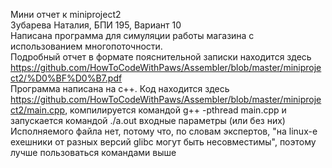 Мини отчет к miniproject2<br>
Зубарева Наталия, БПИ 195, Вариант 10<br>
Написана программа для симуляции работы магазина с использованием многопоточности.<br>
Подробный отчет в формате пояснительной записки находится здесь https://github.com/HowToCodeWithPaws/Assembler/blob/master/miniproject2/%D0%BF%D0%B7.pdf<br>
Программа написана на c++. Код находится здесь https://github.com/HowToCodeWithPaws/Assembler/blob/master/miniproject2/main.cpp, компилируется командой g++ -pthread main.cpp и запускается командой ./a.out входные параметры (или без них)<br>
Исполняемого файла нет, потому что, по словам экспертов, "на linux-e ехешники от разных версий glibc могут быть несовместимы", поэтому лучше пользоваться командами выше
